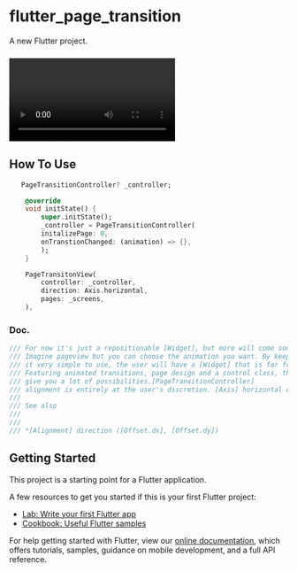# flutter_page_transition

A new Flutter project.
###
![Overview](https://user-images.githubusercontent.com/37551474/116740100-353de180-a9fd-11eb-95e6-2e6b0e40e9ac.mp4)

## How To Use


```dart
   PageTransitionController? _controller;

    @override
    void initState() {
        super.initState();
        _controller = PageTransitionController(
        initalizePage: 0,
        onTranstionChanged: (animation) => {},
        );
    }
```


```dart
    PageTransitonView(
        controller: _controller,
        direction: Axis.horizontal,
        pages: _screens,
    ),
```

### Doc.

```dart
/// For now it's just a repositionable [Widget], but more will come soon.
/// Imagine pageview but you can choose the animation you want. By keeping 
/// it very simple to use, the user will have a [Widget] that is far from all details.
/// Featuring animated transitions, page design and a control class, this widget will
/// give you a lot of possibilities.[PageTransitionController]
/// alignment is entirely at the user's discretion. [Axis] horizontal or vertical 
///
/// See also
/// 
/// 
/// *[Alignment] direction ([Offset.dx], [Offset.dy])
```

## Getting Started

This project is a starting point for a Flutter application.

A few resources to get you started if this is your first Flutter project:

- [Lab: Write your first Flutter app](https://flutter.dev/docs/get-started/codelab)
- [Cookbook: Useful Flutter samples](https://flutter.dev/docs/cookbook)

For help getting started with Flutter, view our
[online documentation](https://flutter.dev/docs), which offers tutorials,
samples, guidance on mobile development, and a full API reference.
